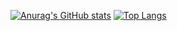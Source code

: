 [![Anurag's GitHub stats](https://github-readme-stats.vercel.app/api?username=LorixDev&theme=dracula&show_icons=true)](https://github.com/anuraghazra/github-readme-stats) [![Top Langs](https://github-readme-stats.vercel.app/api/top-langs/?username=LorixDev&theme=dracula&show_icons=true)](https://github.com/anuraghazra/github-readme-stats)
